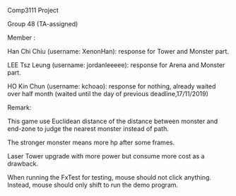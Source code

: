 Comp3111 Project

Group 48 (TA-assigned)


Member :

Han Chi Chiu (username: XenonHan): response for Tower and Monster part.

LEE Tsz Leung (username: jordanleeeee): response for Arena and Monster part.

HO Kin Chun (username: kchoao): response for nothing, already waited over half month (waited until the day of previous deadline,17/11/2019)


Remark:

This game use Euclidean distance of the distance between monster and end-zone to judge the nearest monster instead of path.

The stronger monster means more hp after some frames.

Laser Tower upgrade with more power but consume more cost as a drawback.

When running the FxTest for testing, mouse should not click anything. Instead, mouse should only shift to run the demo program.
